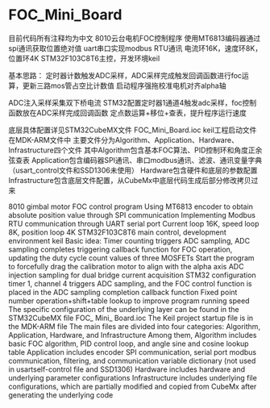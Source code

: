 # FOC_Mini_Board
目前代码所有注释均为中文
8010云台电机FOC控制程序
使用MT6813编码器通过spi通讯获取位置绝对值
uart串口实现modbus RTU通讯
电流环16K，速度环8K，位置环4K
STM32F103C8T6主控，开发环境keil

基本思路：
定时器计数触发ADC采样，ADC采样完成触发回调函数进行foc运算，更新三路mos管占空比计数值
启动程序强拖校准电机对齐alpha轴

ADC注入采样采集双下桥电流
STM32配置定时器1通道4触发adc采样，foc控制函数放在ADC采样完成回调函数
定点数运算+移位+查表，提升程序运行速度


底层具体配置详见STM32CubeMX文件 FOC_Mini_Board.ioc
keil工程启动文件在MDK-ARM文件中
主要文件分为Algorithm、Application、Hardware、Infrastructure四个文件
其中Algorithm包含基本FOC算法、PID控制环和角度正余弦查表
Application包含编码器SPI通讯、串口modbus通讯、滤波、通讯变量字典（usart_control文件和SSD1306未使用）
Hardware包含硬件和底层的参数配置
Infrastructure包含底层文件配置，从CubeMx中底层代码生成后部分修改拷贝过来

8010 gimbal motor FOC control program
Using MT6813 encoder to obtain absolute position value through SPI communication
Implementing Modbus RTU communication through UART serial port
Current loop 16K, speed loop 8K, position loop 4K
STM32F103C8T6 main control, development environment keil
Basic idea:
Timer counting triggers ADC sampling, ADC sampling completes triggering callback function for FOC operation, updating the duty cycle count values of three MOSFETs
Start the program to forcefully drag the calibration motor to align with the alpha axis
ADC injection sampling for dual bridge current acquisition
STM32 configuration timer 1, channel 4 triggers ADC sampling, and the FOC control function is placed in the ADC sampling completion callback function
Fixed point number operation+shift+table lookup to improve program running speed
The specific configuration of the underlying layer can be found in the STM32CubeMX file FOC_ Mini_ Board.ioc
The Keil project startup file is in the MDK-ARM file
The main files are divided into four categories: Algorithm, Application, Hardware, and Infrastructure
Among them, Algorithm includes basic FOC algorithm, PID control loop, and angle sine and cosine lookup table
Application includes encoder SPI communication, serial port modbus communication, filtering, and communication variable dictionary (not used in usartself-control file and SSD1306)
Hardware includes hardware and underlying parameter configurations
Infrastructure includes underlying file configurations, which are partially modified and copied from CubeMx after generating the underlying code
